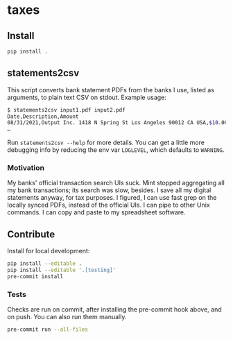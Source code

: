 # taxes

## Install

```zsh
pip install .
```

## statements2csv

This script converts bank statement PDFs from the banks I use, listed as
arguments, to plain text CSV on stdout. Example usage:

```zsh
$ statements2csv input1.pdf input2.pdf
Date,Description,Amount
08/31/2021,Output Inc. 1418 N Spring St Los Angeles 90012 CA USA,$10.00
…
```

Run `statements2csv --help` for more details. You can get a little
more debugging info by reducing the env var `LOGLEVEL`, which defaults to
`WARNING`.

### Motivation

My banks' official transaction search UIs suck. Mint stopped aggregating all my
bank transactions; its search was slow, besides. I save all my digital
statements anyway, for tax purposes. I figured, I can use fast grep on the
locally synced PDFs, instead of the official UIs. I can pipe to other Unix
commands. I can copy and paste to my spreadsheet software.

## Contribute

Install for local development:

   ```sh
   pip install --editable .
   pip install --editable '.[testing]'
   pre-commit install
   ```

### Tests

Checks are run on commit, after installing the pre-commit hook above, and on
push. You can also run them manually.

```sh
pre-commit run --all-files
```
